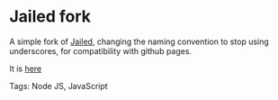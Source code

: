 # Jailed fork

A simple fork of [Jailed](https://github.com/asvd/jailed),
changing the naming convention to stop using underscores,
for compatibility with github pages.

It is [here](https://github.com/hhhhhhhhhn/jailed)

Tags: Node JS, JavaScript